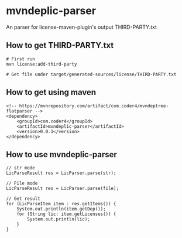 # mvndeplic-parser
An parser for license-maven-plugin's output THIRD-PARTY.txt


## How to get THIRD-PARTY.txt
```shell
# First run
mvn license:add-third-party

# Get file under target/generated-sources/license/THIRD-PARTY.txt
```
## How to get using maven
```
<!-- https://mvnrepository.com/artifact/com.coder4/mvndeptree-flatparser -->
<dependency>
    <groupId>com.coder4</groupId>
    <artifactId>mvndeplic-parser</artifactId>
    <version>0.0.1</version>
</dependency>

```

## How to use mvndeplic-parser
```
// str mode
LicParseResult res = LicParser.parse(str);

// File mode
LicParseResult res = LicParser.parse(file);

// Get result
for (LicParseItem item : res.getItems()) {
    System.out.println(item.getDep());
    for (String lic: item.getLicenses()) {
        System.out.println(lic);
    }
}
```